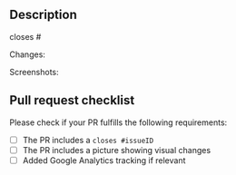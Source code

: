 ## Description

closes #

Changes:

Screenshots:

## Pull request checklist

Please check if your PR fulfills the following requirements:

- [ ] The PR includes a `closes #issueID`
- [ ] The PR includes a picture showing visual changes
- [ ] Added Google Analytics tracking if relevant
